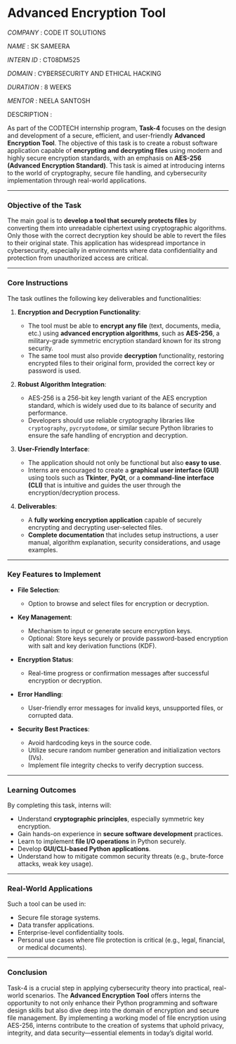 # Advanced Encryption Tool

*COMPANY* : CODE IT SOLUTIONS

*NAME* : SK SAMEERA

*INTERN ID* : CT08DM525

*DOMAIN* : CYBERSECURITY AND ETHICAL HACKING

*DURATION* : 8 WEEKS

*MENTOR* : NEELA SANTOSH

DESCRIPTION : 

As part of the CODTECH internship program, **Task-4** focuses on the design and development of a secure, efficient, and user-friendly **Advanced Encryption Tool**. The objective of this task is to create a robust software application capable of **encrypting and decrypting files** using modern and highly secure encryption standards, with an emphasis on **AES-256 (Advanced Encryption Standard)**. This task is aimed at introducing interns to the world of cryptography, secure file handling, and cybersecurity implementation through real-world applications.

---

### **Objective of the Task**

The main goal is to **develop a tool that securely protects files** by converting them into unreadable ciphertext using cryptographic algorithms. Only those with the correct decryption key should be able to revert the files to their original state. This application has widespread importance in cybersecurity, especially in environments where data confidentiality and protection from unauthorized access are critical.

---

### **Core Instructions**

The task outlines the following key deliverables and functionalities:

1. **Encryption and Decryption Functionality**:

   * The tool must be able to **encrypt any file** (text, documents, media, etc.) using **advanced encryption algorithms**, such as **AES-256**, a military-grade symmetric encryption standard known for its strong security.
   * The same tool must also provide **decryption** functionality, restoring encrypted files to their original form, provided the correct key or password is used.

2. **Robust Algorithm Integration**:

   * AES-256 is a 256-bit key length variant of the AES encryption standard, which is widely used due to its balance of security and performance.
   * Developers should use reliable cryptography libraries like `cryptography`, `pycryptodome`, or similar secure Python libraries to ensure the safe handling of encryption and decryption.

3. **User-Friendly Interface**:

   * The application should not only be functional but also **easy to use**.
   * Interns are encouraged to create a **graphical user interface (GUI)** using tools such as **Tkinter**, **PyQt**, or a **command-line interface (CLI)** that is intuitive and guides the user through the encryption/decryption process.

4. **Deliverables**:

   * A **fully working encryption application** capable of securely encrypting and decrypting user-selected files.
   * **Complete documentation** that includes setup instructions, a user manual, algorithm explanation, security considerations, and usage examples.

---

### **Key Features to Implement**

* **File Selection**:

  * Option to browse and select files for encryption or decryption.

* **Key Management**:

  * Mechanism to input or generate secure encryption keys.
  * Optional: Store keys securely or provide password-based encryption with salt and key derivation functions (KDF).

* **Encryption Status**:

  * Real-time progress or confirmation messages after successful encryption or decryption.

* **Error Handling**:

  * User-friendly error messages for invalid keys, unsupported files, or corrupted data.

* **Security Best Practices**:

  * Avoid hardcoding keys in the source code.
  * Utilize secure random number generation and initialization vectors (IVs).
  * Implement file integrity checks to verify decryption success.

---

### **Learning Outcomes**

By completing this task, interns will:

* Understand **cryptographic principles**, especially symmetric key encryption.
* Gain hands-on experience in **secure software development** practices.
* Learn to implement **file I/O operations** in Python securely.
* Develop **GUI/CLI-based Python applications**.
* Understand how to mitigate common security threats (e.g., brute-force attacks, weak key usage).

---

### **Real-World Applications**

Such a tool can be used in:

* Secure file storage systems.
* Data transfer applications.
* Enterprise-level confidentiality tools.
* Personal use cases where file protection is critical (e.g., legal, financial, or medical documents).

---

### **Conclusion**

Task-4 is a crucial step in applying cybersecurity theory into practical, real-world scenarios. The **Advanced Encryption Tool** offers interns the opportunity to not only enhance their Python programming and software design skills but also dive deep into the domain of encryption and secure file management. By implementing a working model of file encryption using AES-256, interns contribute to the creation of systems that uphold privacy, integrity, and data security—essential elements in today’s digital world.
